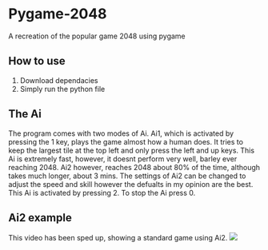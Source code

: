 # Pygame-2048
A recreation of the popular game 2048 using pygame
## How to use
1. Download dependacies
2. Simply run the python file
## The Ai
The program comes with two modes of Ai. Ai1, which is activated by pressing the 1 key, plays the game almost how a human does.
It tries to keep the largest tile at the top left and only press the left and up keys. This Ai is extremely fast, however, it doesnt
perform very well, barley ever reaching 2048. Ai2 however, reaches 2048 about 80% of the time, although takes much longer, about 3 mins.
The settings of Ai2 can be changed to adjust the speed and skill however the defualts in my opinion are the best. This Ai is activated by pressing 2. To stop the Ai press 0.
## Ai2 example
This video has been sped up, showing a standard game using Ai2.
![](Ai2.gif)
